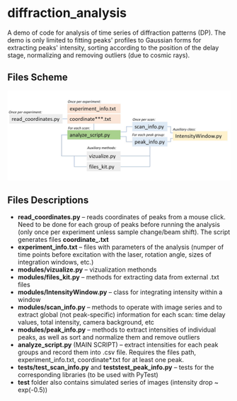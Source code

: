 # diffraction_analysis
A demo of code for analysis of time series of diffraction patterns (DP).
The demo is only limited to fitting peaks' profiles to Gaussian forms for extracting peaks' intensity, sorting according to the position of the delay stage, normalizing and removing outliers (due to cosmic rays).

 ## Files Scheme
![File Scheme](https://github.com/tankonst/diffraction_analysis/blob/master/scheme.JPG?raw=true)

## Files Descriptions
* **read_coordinates.py** – reads coordinates of peaks from a mouse click. Need to be done for each group of peaks before running the analysis (only once per experiment unless sample change/beam shift). The script generates files **coordinate_.txt** 
* **experiment_info.txt** – files with parameters of the analysis (numper of time points before excitation with the laser, rotation angle, sizes of integration windows, etc.)
* **modules/vizualize.py** – vizualization methonds
* **modules/files_kit.py** – methods for extracting data from external .txt files
* **modules/IntensityWindow.py** – class for integrating intensity within a window
* **modules/scan_info.py** – methods to operate with image series and to extract global (not peak-specific) information for each scan: time delay values, total intensity, camera background, etc
* **modules/peak_info.py** – methods to extract intensities of individual peaks, as well as sort and normalize them and remove outliers
* **analyze_script.py** (MAIN SCRIPT) – extract intensities for each peak groups and record them into .csv file. Requires the files path, experiment_info.txt, coordinate*.txt for at least one peak.
* **tests/test_scan_info.py** and **teststest_peak_info.py** – tests for the corresponding libraries (to be used with PyTest)
* **test** folder also contains simulated series of images (intensity drop ~ exp(-0.5))

